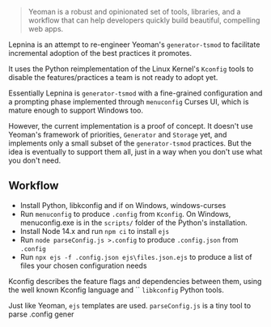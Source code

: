 > Yeoman is a robust and opinionated set of tools, libraries, 
> and a workflow that can help developers quickly build beautiful, 
> compelling web apps.

Lepnina is an attempt to re-engineer Yeoman's `generator-tsmod` to facilitate
incremental adoption of the best practices it promotes.

It uses the Python reimplementation of the Linux Kernel's `Kconfig` tools 
to disable the features/practices a team is not ready to adopt yet.

Essentially Lepnina is `generator-tsmod` with a fine-grained configuration 
and a prompting phase implemented through `menuconfig` Curses UI, which
is mature enough to support Windows too.

However, the current implementation is a proof of concept. It doesn't use
Yeoman's framework of priorities, `Generator` and `Storage` yet, and 
implements only a small subset of the `generator-tsmod` practices. 
But the idea is eventually to support them all, just in a way when 
you don't use what you don't need.

## Workflow

- Install Python, libkconfig and if on Windows, windows-curses
- Run `menuconfig` to produce `.config` from `Kconfig`. On Windows, menuconfig.exe is in the `scripts/` folder of the Python's installation.
- Install Node 14.x and run `npm ci` to install `ejs`
- Run `node parseConfig.js >.config` to produce `.config.json` from `.config`
- Run `npx ejs -f .config.json ejs\files.json.ejs` to produce a list of files your chosen configuration needs


Kconfig describes the feature flags and dependencies between them, using the
well known Kconfig language and `` `libkconfig` Python tools.



Just like Yeoman, `ejs` templates are used. `parseConfig.js` is a tiny tool
to parse .config gener